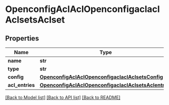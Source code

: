 # OpenconfigAclAclOpenconfigaclaclAclsetsAclset

## Properties
Name | Type | Description | Notes
------------ | ------------- | ------------- | -------------
**name** | **str** |  | 
**type** | **str** |  | 
**config** | [**OpenconfigAclAclOpenconfigaclaclAclsetsConfig**](OpenconfigAclAclOpenconfigaclaclAclsetsConfig.md) |  | [optional] 
**acl_entries** | [**OpenconfigAclAclOpenconfigaclaclAclsetsAclentries**](OpenconfigAclAclOpenconfigaclaclAclsetsAclentries.md) |  | [optional] 

[[Back to Model list]](../README.md#documentation-for-models) [[Back to API list]](../README.md#documentation-for-api-endpoints) [[Back to README]](../README.md)


